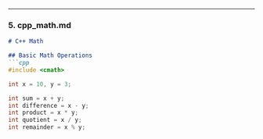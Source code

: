 
---

### **5. cpp_math.md**
```markdown
# C++ Math

## Basic Math Operations
```cpp
#include <cmath>

int x = 10, y = 3;

int sum = x + y;
int difference = x - y;
int product = x * y;
int quotient = x / y;
int remainder = x % y;